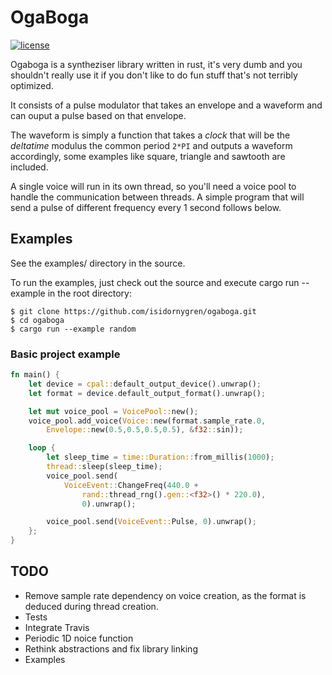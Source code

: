 # OgaBoga
[![license](https://img.shields.io/badge/license-MIT-blue.svg)](https://github.com/isidornygren/ogaboga/blob/master/LICENSE)

Ogaboga is a syntheziser library written in rust, it's very dumb and you shouldn't really use it if you don't like to do fun stuff that's not terribly optimized.

It consists of a pulse modulator that takes an envelope and a waveform and can ouput a pulse based on that envelope.

The waveform is simply a function that takes a _clock_ that will be the _deltatime_ modulus the common period `2*PI` and outputs a waveform accordingly, some examples like square, triangle and sawtooth are included.

A single voice will run in its own thread, so you'll need a voice pool to handle the communication between threads. A simple program that will send a pulse of different frequency every 1 second follows below.

## Examples
See the examples/ directory in the source. 

To run the examples, just check out the source and execute cargo run --example in the root directory:
```
$ git clone https://github.com/isidornygren/ogaboga.git
$ cd ogaboga
$ cargo run --example random
```
### Basic project example

```rust
fn main() {
    let device = cpal::default_output_device().unwrap();
    let format = device.default_output_format().unwrap();

    let mut voice_pool = VoicePool::new();
    voice_pool.add_voice(Voice::new(format.sample_rate.0, 
        Envelope::new(0.5,0.5,0.5,0.5), &f32::sin));

    loop {
        let sleep_time = time::Duration::from_millis(1000);
        thread::sleep(sleep_time);
        voice_pool.send(
            VoiceEvent::ChangeFreq(440.0 + 
                rand::thread_rng().gen::<f32>() * 220.0), 
                0).unwrap();

        voice_pool.send(VoiceEvent::Pulse, 0).unwrap();
    };
}
```

## TODO
- Remove sample rate dependency on voice creation, as the format is deduced during thread creation.
- Tests
- Integrate Travis
- Periodic 1D noice function
- Rethink abstractions and fix library linking
- Examples